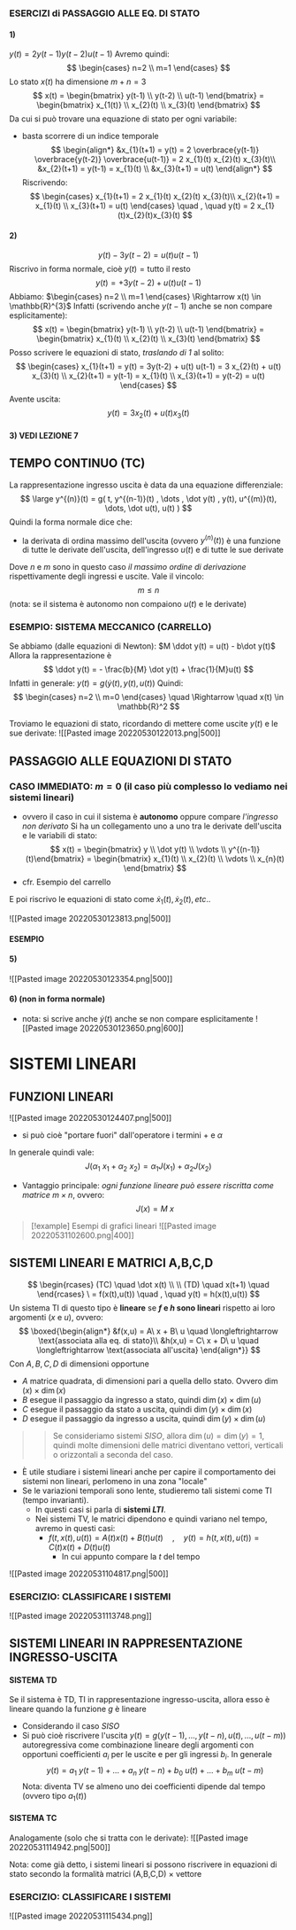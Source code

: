 
 ### ESERCIZI di PASSAGGIO ALLE EQ. DI STATO
 
#### 1)
$y(t) = 2 y(t-1) y(t-2) u(t-1)$ 
Avremo quindi:
$$
\begin{cases}
n=2 \\
m=1
\end{cases}
$$
Lo stato $x(t)$ ha dimensione $m+n = 3$ 
$$
x(t) = \begin{bmatrix} y(t-1) \\ y(t-2) \\ u(t-1) \end{bmatrix} = \begin{bmatrix} x_{1(t)} \\ x_{2}(t) \\ x_{3}(t) \end{bmatrix}   
$$
Da cui si può trovare una equazione di stato per ogni variabile:
- basta scorrere di un indice temporale
$$
\begin{align*}
&x_{1}(t+1) = y(t) =  2 \overbrace{y(t-1)} \overbrace{y(t-2)} \overbrace{u(t-1)} = 2 x_{1}(t) x_{2}(t) x_{3}(t)\\
&x_{2}(t+1) = y(t-1) = x_{1}(t)  \\
&x_{3}(t+1) = u(t)
\end{align*}
$$
Riscrivendo:
$$
\begin{cases}
x_{1}(t+1)  = 2 x_{1}(t) x_{2}(t) x_{3}(t)\\
x_{2}(t+1) = x_{1}(t)  \\
x_{3}(t+1) = u(t)
\end{cases} \quad , \quad y(t) = 2 x_{1}(t)x_{2}(t)x_{3}(t)
$$
#### 2)
$$
y(t) -3y(t-2) = u(t) u(t-1)
$$
Riscrivo in forma normale, cioè $y(t) = \text{tutto il resto}$
$$
y(t) = +3y(t-2) + u(t) u(t-1)
$$
Abbiamo: $\begin{cases} n=2 \\ m=1 \end{cases} \Rightarrow x(t) \in \mathbb{R}^{3}$
Infatti (scrivendo anche $y(t-1)$ anche se non compare esplicitamente):
$$
x(t) = \begin{bmatrix} y(t-1) \\ y(t-2) \\ u(t-1) \end{bmatrix} = \begin{bmatrix} x_{1}(t) \\ x_{2}(t) \\ x_{3}(t)  \end{bmatrix}
$$
Posso scrivere le equazioni di stato, *traslando di $1$* al solito:
$$
\begin{cases}
x_{1}(t+1) = y(t) = 3y(t-2) + u(t) u(t-1) = 3 x_{2}(t) + u(t) x_{3}(t) \\
x_{2}(t+1) = y(t-1) = x_{1}(t)   \\
x_{3}(t+1) = y(t-2) = u(t)
\end{cases}
$$
Avente uscita: 
$$
y(t) = 3 x_{2}(t) + u(t)  x_{3}(t)
$$
#### 3) VEDI LEZIONE 7

## TEMPO CONTINUO (TC)
La rappresentazione ingresso uscita è data da una equazione differenziale:
$$
\large y^{(n)}(t) = g( t, y^{(n-1)}(t) , \dots , \dot y(t) , y(t), u^{(m)}(t), \dots, \dot u(t), u(t) )
$$
Quindi la forma normale dice che:
- la derivata di ordina massimo dell'uscita (ovvero $y^{(n)}(t)$) è una funzione di tutte le derivate dell'uscita, dell'ingresso $u(t)$ e di tutte le sue derivate

Dove $n$ e $m$ sono in questo caso *il massimo ordine di derivazione* rispettivamente degli ingressi e uscite. Vale il vincolo:
$$
m \leq n
$$
(nota: se il sistema è autonomo non compaiono $u(t)$ e le derivate)

### ESEMPIO: SISTEMA MECCANICO (CARRELLO)
Se abbiamo (dalle equazioni di Newton): $M \ddot y(t) = u(t) - b\dot y(t)$ 
Allora la rappresentazione è 
$$
\ddot y(t) = - \frac{b}{M} \dot y(t) + \frac{1}{M}u(t)
$$
Infatti in generale: $y(t) = g(\dot y(t) , y(t) , u(t))$
Quindi:
$$
\begin{cases}
n=2 \\
m=0
\end{cases}  \quad \Rightarrow \quad x(t) \in \mathbb{R}^2
$$

Troviamo le equazioni di stato, ricordando di mettere come uscite $y(t)$ e le sue derivate:
![[Pasted image 20220530122013.png|500]]

## PASSAGGIO ALLE EQUAZIONI DI STATO

### CASO IMMEDIATO: $m=0$ (il caso più complesso lo vediamo nei sistemi lineari)
- ovvero il caso in cui il sistema è **autonomo** oppure compare *l'ingresso non derivato*
Si ha un collegamento uno a uno tra le derivate dell'uscita e le variabili di stato: 
$$
x(t) = \begin{bmatrix} y \\ \dot y(t) \\ \vdots \\ y^{(n-1)}(t)\end{bmatrix}  = \begin{bmatrix} x_{1}(t) \\ x_{2}(t) \\ \vdots \\ x_{n}(t) \end{bmatrix}
$$
- cfr. Esempio del carrello

E poi riscrivo le equazioni di stato come $\dot x_{1}(t), \dot x_{2}(t), etc..$ 

![[Pasted image 20220530123813.png|500]]

#### ESEMPIO
#### 5) 
![[Pasted image 20220530123354.png|500]]

#### 6) (non in forma normale)
- nota: si scrive anche $\dot y(t)$ anche se non compare esplicitamente
![[Pasted image 20220530123650.png|600]]

# SISTEMI LINEARI
## FUNZIONI LINEARI
![[Pasted image 20220530124407.png|500]]
- si può cioè "portare fuori" dall'operatore i termini $+$ e $\alpha$

In generale quindi vale:
$$
J(\alpha_{1} \ x_{1}  + \alpha_{2} \ x_{2}) = \alpha_{1}J(x_{1}) + \alpha_{2} J (x_{2})
$$

- Vantaggio principale: *ogni funzione lineare può essere riscritta come matrice $m \times n$*, ovvero: $$ J(x) = M \ x $$

> [!example] Esempi di grafici lineari
> ![[Pasted image 20220531102600.png|400]]

## SISTEMI LINEARI E MATRICI A,B,C,D
$$
\begin{rcases}
(TC) \quad \dot x(t) \\ \\
(TD) \quad x(t+1) \quad
\end{rcases}
\ = f(x(t),u(t))  \quad , \quad y(t) = h(x(t),u(t))
$$
Un sistema TI di questo tipo è **lineare** se **$f$ e $h$ sono lineari** rispetto ai loro argomenti ($x$ e $u$), ovvero:
$$
\boxed{\begin{align*}
&f(x,u) = A\ x + B\ u  \quad \longleftrightarrow \text{associata alla eq. di stato}\\
&h(x,u) = C\ x + D\ u \quad \longleftrightarrow \text{associata all'uscita}
\end{align*}}
$$
Con $A,B,C,D$ di dimensioni opportune
- $A$ matrice quadrata, di dimensioni pari a quella dello stato. Ovvero $\dim(x) \times \dim(x)$
- $B$ esegue il passaggio da ingresso a stato, quindi $\dim(x) \times \dim(u)$
- $C$ esegue il passaggio da stato a uscita, quindi $\dim(y) \times \dim(x)$
- $D$ esegue il passaggio da ingresso a uscita, quindi $\dim(y) \times \dim(u)$

 >> Se consideriamo sistemi $SISO$, allora $\dim(u) = \dim(y) = 1$, quindi molte dimensioni delle matrici diventano vettori, verticali o orizzontali a seconda del caso.

- È utile studiare i sistemi lineari anche per capire il comportamento dei sistemi non lineari, perlomeno in una zona "locale"
-  Se le variazioni temporali sono lente, studieremo tali sistemi come TI (tempo invarianti).
	- In questi casi si parla di **sistemi $LTI$**.
	- Nei sistemi TV, le matrici dipendono e quindi variano nel  tempo, avremo in questi casi:
		- $f(t,x(t),u(t)) = A(t)x(t) + B(t) u(t)  \quad , \quad y(t) = h(t,x(t),u(t)) = C(t)x(t)+D(t)u(t)$
			- In cui appunto compare la $t$ del tempo

![[Pasted image 20220531104817.png|500]]


### ESERCIZIO: CLASSIFICARE I SISTEMI
 ![[Pasted image 20220531113748.png]]

## SISTEMI LINEARI IN RAPPRESENTAZIONE INGRESSO-USCITA
#### SISTEMA TD
Se il sistema è TD, TI in rappresentazione ingresso-uscita, allora esso è lineare quando la funzione $g$ è lineare
- Considerando il caso $SISO$ 
- Si può cioè riscrivere l'uscita $y(t) = g(y(t-1),\dots,y(t-n),u(t),\dots,u(t-m))$ autoregressiva come combinazione lineare degli argomenti con opportuni coefficienti $a_{i}$ per le uscite e per gli ingressi $b_{i}$. In generale
$$
y(t) = a_{1} \ y(t-1) + \dots + a_{n} \ y(t-n) + b_{0} \ u(t) + \dots + b_{m} \ u(t-m)
$$
Nota: diventa TV se almeno uno dei coefficienti dipende dal tempo (ovvero tipo $a_{1}(t)$)

#### SISTEMA TC 
Analogamente (solo che si tratta con le derivate):
![[Pasted image 20220531114942.png|500]]

Nota: come già detto, i sistemi lineari si possono riscrivere in equazioni di stato secondo la formalità matrici (A,B,C,D) $\times$ vettore

### ESERCIZIO: CLASSIFICARE I SISTEMI
![[Pasted image 20220531115434.png]]
